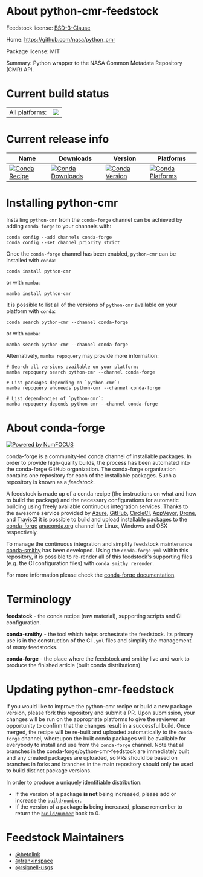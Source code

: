 About python-cmr-feedstock
==========================

Feedstock license: [BSD-3-Clause](https://github.com/conda-forge/python-cmr-feedstock/blob/main/LICENSE.txt)

Home: https://github.com/nasa/python_cmr

Package license: MIT

Summary: Python wrapper to the NASA Common Metadata Repository (CMR) API.

Current build status
====================


<table><tr><td>All platforms:</td>
    <td>
      <a href="https://dev.azure.com/conda-forge/feedstock-builds/_build/latest?definitionId=14295&branchName=main">
        <img src="https://dev.azure.com/conda-forge/feedstock-builds/_apis/build/status/python-cmr-feedstock?branchName=main">
      </a>
    </td>
  </tr>
</table>

Current release info
====================

| Name | Downloads | Version | Platforms |
| --- | --- | --- | --- |
| [![Conda Recipe](https://img.shields.io/badge/recipe-python--cmr-green.svg)](https://anaconda.org/conda-forge/python-cmr) | [![Conda Downloads](https://img.shields.io/conda/dn/conda-forge/python-cmr.svg)](https://anaconda.org/conda-forge/python-cmr) | [![Conda Version](https://img.shields.io/conda/vn/conda-forge/python-cmr.svg)](https://anaconda.org/conda-forge/python-cmr) | [![Conda Platforms](https://img.shields.io/conda/pn/conda-forge/python-cmr.svg)](https://anaconda.org/conda-forge/python-cmr) |

Installing python-cmr
=====================

Installing `python-cmr` from the `conda-forge` channel can be achieved by adding `conda-forge` to your channels with:

```
conda config --add channels conda-forge
conda config --set channel_priority strict
```

Once the `conda-forge` channel has been enabled, `python-cmr` can be installed with `conda`:

```
conda install python-cmr
```

or with `mamba`:

```
mamba install python-cmr
```

It is possible to list all of the versions of `python-cmr` available on your platform with `conda`:

```
conda search python-cmr --channel conda-forge
```

or with `mamba`:

```
mamba search python-cmr --channel conda-forge
```

Alternatively, `mamba repoquery` may provide more information:

```
# Search all versions available on your platform:
mamba repoquery search python-cmr --channel conda-forge

# List packages depending on `python-cmr`:
mamba repoquery whoneeds python-cmr --channel conda-forge

# List dependencies of `python-cmr`:
mamba repoquery depends python-cmr --channel conda-forge
```


About conda-forge
=================

[![Powered by
NumFOCUS](https://img.shields.io/badge/powered%20by-NumFOCUS-orange.svg?style=flat&colorA=E1523D&colorB=007D8A)](https://numfocus.org)

conda-forge is a community-led conda channel of installable packages.
In order to provide high-quality builds, the process has been automated into the
conda-forge GitHub organization. The conda-forge organization contains one repository
for each of the installable packages. Such a repository is known as a *feedstock*.

A feedstock is made up of a conda recipe (the instructions on what and how to build
the package) and the necessary configurations for automatic building using freely
available continuous integration services. Thanks to the awesome service provided by
[Azure](https://azure.microsoft.com/en-us/services/devops/), [GitHub](https://github.com/),
[CircleCI](https://circleci.com/), [AppVeyor](https://www.appveyor.com/),
[Drone](https://cloud.drone.io/welcome), and [TravisCI](https://travis-ci.com/)
it is possible to build and upload installable packages to the
[conda-forge](https://anaconda.org/conda-forge) [anaconda.org](https://anaconda.org/)
channel for Linux, Windows and OSX respectively.

To manage the continuous integration and simplify feedstock maintenance
[conda-smithy](https://github.com/conda-forge/conda-smithy) has been developed.
Using the ``conda-forge.yml`` within this repository, it is possible to re-render all of
this feedstock's supporting files (e.g. the CI configuration files) with ``conda smithy rerender``.

For more information please check the [conda-forge documentation](https://conda-forge.org/docs/).

Terminology
===========

**feedstock** - the conda recipe (raw material), supporting scripts and CI configuration.

**conda-smithy** - the tool which helps orchestrate the feedstock.
                   Its primary use is in the construction of the CI ``.yml`` files
                   and simplify the management of *many* feedstocks.

**conda-forge** - the place where the feedstock and smithy live and work to
                  produce the finished article (built conda distributions)


Updating python-cmr-feedstock
=============================

If you would like to improve the python-cmr recipe or build a new
package version, please fork this repository and submit a PR. Upon submission,
your changes will be run on the appropriate platforms to give the reviewer an
opportunity to confirm that the changes result in a successful build. Once
merged, the recipe will be re-built and uploaded automatically to the
`conda-forge` channel, whereupon the built conda packages will be available for
everybody to install and use from the `conda-forge` channel.
Note that all branches in the conda-forge/python-cmr-feedstock are
immediately built and any created packages are uploaded, so PRs should be based
on branches in forks and branches in the main repository should only be used to
build distinct package versions.

In order to produce a uniquely identifiable distribution:
 * If the version of a package **is not** being increased, please add or increase
   the [``build/number``](https://docs.conda.io/projects/conda-build/en/latest/resources/define-metadata.html#build-number-and-string).
 * If the version of a package **is** being increased, please remember to return
   the [``build/number``](https://docs.conda.io/projects/conda-build/en/latest/resources/define-metadata.html#build-number-and-string)
   back to 0.

Feedstock Maintainers
=====================

* [@betolink](https://github.com/betolink/)
* [@frankinspace](https://github.com/frankinspace/)
* [@rsignell-usgs](https://github.com/rsignell-usgs/)

